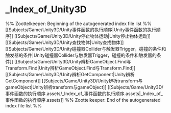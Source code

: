 # _Index_of_Unity3D
%% Zoottelkeeper: Beginning of the autogenerated index file list  %%
 [[Subjects/Game/Unity3D/Unity事件函数的执行顺序|Unity事件函数的执行顺序]]
 [[Subjects/Game/Unity3D/Unity停止物体运动|Unity停止物体运动]]
 [[Subjects/Game/Unity3D/Unity查找物体|Unity查找物体]]
 [[Subjects/Game/Unity3D/Unity碰撞器Collider与触发器Trigger，碰撞的条件和触发器的条件|Unity碰撞器Collider与触发器Trigger，碰撞的条件和触发器的条件]]
 [[Subjects/Game/Unity3D/Unity辨析GameObject.Find与Transform.Find|Unity辨析GameObject.Find与Transform.Find]]
 [[Subjects/Game/Unity3D/Unity辨析GetComponent|Unity辨析GetComponent]]
 [[Subjects/Game/Unity3D/Unity辨析transform与gameObject|Unity辨析transform与gameObject]]
 [[Subjects/Game/Unity3D/事件函数的执行顺序.assets/_Index_of_事件函数的执行顺序.assets|_Index_of_事件函数的执行顺序.assets]]
%% Zoottelkeeper: End of the autogenerated index file list  %%
